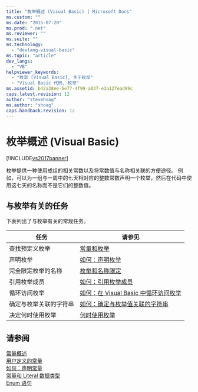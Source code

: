 ```yaml
---
title: "枚举概述 (Visual Basic) | Microsoft Docs"
ms.custom: ""
ms.date: "2015-07-20"
ms.prod: ".net"
ms.reviewer: ""
ms.suite: ""
ms.technology: 
  - "devlang-visual-basic"
ms.topic: "article"
dev_langs: 
  - "VB"
helpviewer_keywords: 
  - "枚举 [Visual Basic], 关于枚举"
  - "Visual Basic 代码, 枚举"
ms.assetid: b42a38ee-5e77-4f99-a037-e3a127ead89c
caps.latest.revision: 12
author: "stevehoag"
ms.author: "shoag"
caps.handback.revision: 12
---
```

# 枚举概述 (Visual Basic)
[!INCLUDE[vs2017banner](../../../../visual-basic/includes/vs2017banner.md)]

枚举提供一种使用成组的相关常数以及将常数值与名称相关联的方便途径。  例如，可以为一组与一周中的七天相对应的整数常数声明一个枚举，然后在代码中使用这七天的名称而不是它们的整数值。  
  
## 与枚举有关的任务  
 下表列出了与枚举有关的常规任务。  
  
|任务|请参见|  
|--------|---------|  
|查找预定义枚举|[常量和枚举](../../../../visual-basic/language-reference/constants-and-enumerations.md)|  
|声明枚举|[如何：声明枚举](../../../../visual-basic/programming-guide/language-features/constants-enums/how-to-declare-enumerations.md)|  
|完全限定枚举的名称|[枚举和名称限定](../../../../visual-basic/programming-guide/language-features/constants-enums/enumerations-and-name-qualification.md)|  
|引用枚举成员|[如何：引用枚举成员](../../../../visual-basic/programming-guide/language-features/constants-enums/how-to-refer-to-an-enumeration-member.md)|  
|循环访问枚举|[如何：在 Visual Basic 中循环访问枚举](../../../../visual-basic/programming-guide/language-features/constants-enums/how-to-iterate-through-an-enumeration.md)|  
|确定与枚举关联的字符串|[如何：确定与枚举值关联的字符串](../../../../visual-basic/programming-guide/language-features/constants-enums/how-to-determine-the-string-associated-with-an-enumeration-value.md)|  
|决定何时使用枚举|[何时使用枚举](../../../../visual-basic/programming-guide/language-features/constants-enums/when-to-use-an-enumeration.md)|  
  
## 请参阅  
 [常量概述](../../../../visual-basic/programming-guide/language-features/constants-enums/constants-overview.md)   
 [用户定义的常量](../../../../visual-basic/programming-guide/language-features/constants-enums/user-defined-constants.md)   
 [如何：声明常量](../../../../visual-basic/programming-guide/language-features/constants-enums/how-to-declare-a-constant.md)   
 [常量和 Literal 数据类型](../../../../visual-basic/programming-guide/language-features/constants-enums/constant-and-literal-data-types.md)   
 [Enum 语句](../../../../visual-basic/language-reference/statements/enum-statement.md)
